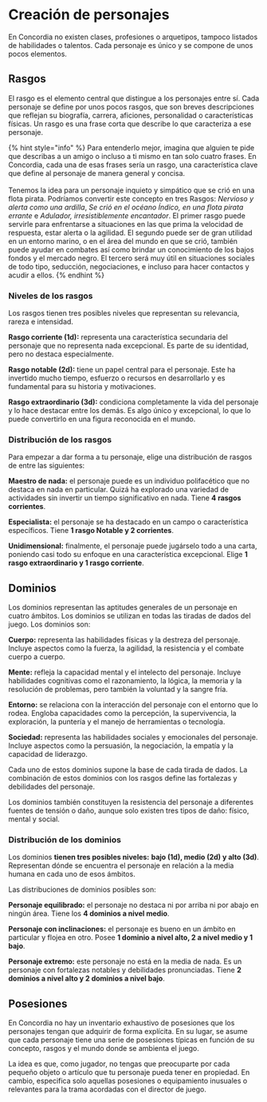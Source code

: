 # Creación de personajes

En Concordia no existen clases, profesiones o arquetipos, tampoco listados de habilidades o talentos. Cada personaje es único y se compone de unos pocos elementos.

## Rasgos

El rasgo es el elemento central que distingue a los personajes entre sí. Cada personaje se define por unos pocos rasgos, que son breves descripciones que reflejan su biografía, carrera, aficiones, personalidad o características físicas. Un rasgo es una frase corta que describe lo que caracteriza a ese personaje.

{% hint style="info" %}
Para entenderlo mejor, imagina que alguien te pide que describas a un amigo o incluso a ti mismo en tan solo cuatro frases. En Concordia, cada una de esas frases sería un rasgo, una característica clave que define al personaje de manera general y concisa.\
\
Tenemos la idea para un personaje inquieto y simpático que se crió en una flota pirata. Podríamos convertir este concepto en tres Rasgos: _Nervioso y alerta como una ardilla_, _Se crió en el océano Índico, en una flota pirata errante_ e _Adulador, irresistiblemente encantador_. El primer rasgo puede servirle para enfrentarse a situaciones en las que prima la velocidad de respuesta, estar alerta o la agilidad. El segundo puede ser de gran utilidad en un entorno marino, o en el área del mundo en que se crió, también puede ayudar en combates así como brindar un conocimiento de los bajos fondos y el mercado negro. El tercero será muy útil en situaciones sociales de todo tipo, seducción, negociaciones, e incluso para hacer contactos y acudir a ellos.
{% endhint %}

### Niveles de los rasgos

Los rasgos tienen tres posibles niveles que representan su relevancia, rareza e intensidad.

**Rasgo corriente (1d):** representa una característica secundaria del personaje que no representa nada excepcional. Es parte de su identidad, pero no destaca especialmente.

**Rasgo notable (2d):** tiene un papel central para el personaje. Este ha invertido mucho tiempo, esfuerzo o recursos en desarrollarlo y es fundamental para su historia y motivaciones.

**Rasgo extraordinario (3d):** condiciona completamente la vida del personaje y lo hace destacar entre los demás. Es algo único y excepcional, lo que lo puede convertirlo en una figura reconocida en el mundo.

### Distribución de los rasgos

Para empezar a dar forma a tu personaje, elige una distribución de rasgos de entre las siguientes:

**Maestro de nada:** el personaje puede es un individuo polifacético que no destaca en nada en particular. Quizá ha explorado una variedad de actividades sin invertir un tiempo significativo en nada. Tiene **4 rasgos corrientes**.

**Especialista:** el personaje se ha destacado en un campo o característica específicos. Tiene **1 rasgo Notable y 2 corrientes**.

**Unidimensional:** finalmente, el personaje puede jugárselo todo a una carta, poniendo casi todo su enfoque en una característica excepcional. Elige **1 rasgo extraordinario y 1 rasgo corriente**.

## Dominios

Los dominios representan las aptitudes generales de un personaje en cuatro ámbitos. Los dominios se utilizan en todas las tiradas de dados del juego. Los dominios son:

**Cuerpo:** representa las habilidades físicas y la destreza del personaje. Incluye aspectos como la fuerza, la agilidad, la resistencia y el combate cuerpo a cuerpo.

**Mente:** refleja la capacidad mental y el intelecto del personaje. Incluye habilidades cognitivas como el razonamiento, la lógica, la memoria y la resolución de problemas, pero también la voluntad y la sangre fría.

**Entorno:** se relaciona con la interacción del personaje con el entorno que lo rodea. Engloba capacidades como la percepción, la supervivencia, la exploración, la puntería y el manejo de herramientas o tecnología.

**Sociedad:** representa las habilidades sociales y emocionales del personaje. Incluye aspectos como la persuasión, la negociación, la empatía y la capacidad de liderazgo.

Cada uno de estos dominios supone la base de cada tirada de dados. La combinación de estos dominios con los rasgos define las fortalezas y debilidades del personaje.

Los dominios también constituyen la resistencia del personaje a diferentes fuentes de tensión o daño, aunque solo existen tres tipos de daño: físico, mental y social.

### **Distribución de los dominios**

Los dominios **tienen tres posibles niveles:** **bajo (1d), medio (2d) y alto (3d)**. Representan dónde se encuentra el personaje en relación a la media humana en cada uno de esos ámbitos.

Las distribuciones de dominios posibles son:

**Personaje equilibrado:** el personaje no destaca ni por arriba ni por abajo en ningún área. Tiene los **4 dominios a nivel medio**.&#x20;

**Personaje con inclinaciones:** el personaje es bueno en un ámbito en particular y flojea en otro. Posee **1 dominio a nivel alto, 2 a nivel medio y 1 bajo**.

**Personaje extremo:** este personaje no está en la media de nada. Es un personaje con fortalezas notables y debilidades pronunciadas. Tiene **2 dominios a nivel alto y 2 dominios a nivel bajo**.

## Posesiones

En Concordia no hay un inventario exhaustivo de posesiones que los personajes tengan que adquirir de forma explícita. En su lugar, se asume que cada personaje tiene una serie de posesiones típicas en función de su concepto, rasgos y el mundo donde se ambienta el juego.

La idea es que, como jugador, no tengas que preocuparte por cada pequeño objeto o artículo que tu personaje pueda tener en propiedad. En cambio, especifica solo aquellas posesiones o equipamiento inusuales o relevantes para la trama acordadas con el director de juego.

